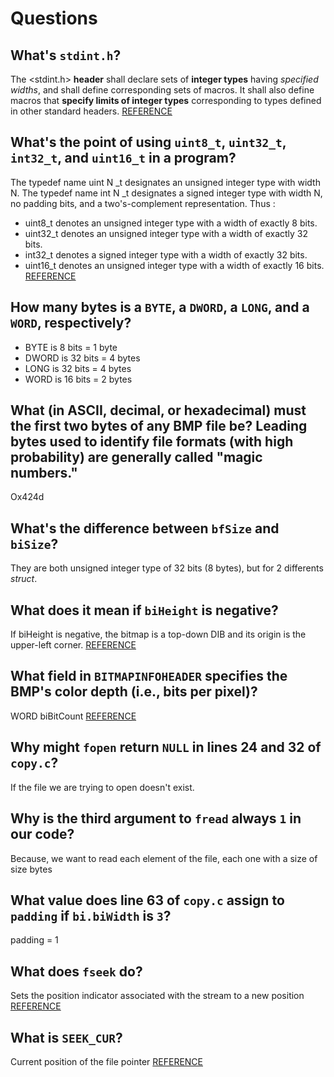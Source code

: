 # Questions

## What's `stdint.h`?

The <stdint.h> **header** shall declare sets of **integer types** having *specified widths*, 
and shall define corresponding sets of macros. 
It shall also define macros that **specify limits of integer types** corresponding to types defined in other standard headers.
[REFERENCE](http://pubs.opengroup.org/onlinepubs/009695399/basedefs/stdint.h.html)

## What's the point of using `uint8_t`, `uint32_t`, `int32_t`, and `uint16_t` in a program?

The typedef name uint N _t designates an unsigned integer type with width N. 
The typedef name int N _t designates a signed integer type with width N, no padding bits, and a two's-complement representation.
Thus : 
* uint8_t denotes an unsigned integer type with a width of exactly 8 bits.
* uint32_t denotes an unsigned integer type with a width of exactly 32 bits.
* int32_t denotes a signed integer type with a width of exactly 32 bits.
* uint16_t denotes an unsigned integer type with a width of exactly 16 bits.
[REFERENCE](http://pubs.opengroup.org/onlinepubs/009695399/basedefs/stdint.h.html)

## How many bytes is a `BYTE`, a `DWORD`, a `LONG`, and a `WORD`, respectively?

* BYTE is 8 bits = 1 byte
* DWORD is 32 bits = 4 bytes
* LONG is 32 bits = 4 bytes
* WORD is 16 bits = 2 bytes

## What (in ASCII, decimal, or hexadecimal) must the first two bytes of any BMP file be? Leading bytes used to identify file formats (with high probability) are generally called "magic numbers."

Ox424d 

## What's the difference between `bfSize` and `biSize`?

They are both unsigned integer type of 32 bits (8 bytes), but for 2 differents *struct*.

## What does it mean if `biHeight` is negative?

If biHeight is negative, the bitmap is a top-down DIB and its origin is the upper-left corner.
[REFERENCE](https://msdn.microsoft.com/en-us/library/dd183376(v=vs.85).aspx)

## What field in `BITMAPINFOHEADER` specifies the BMP's color depth (i.e., bits per pixel)?

WORD biBitCount
[REFERENCE](https://msdn.microsoft.com/en-us/library/dd183376(v=vs.85).aspx)

## Why might `fopen` return `NULL` in lines 24 and 32 of `copy.c`?

If the file we are trying to open doesn't exist. 

## Why is the third argument to `fread` always `1` in our code?

Because, we want to read each element of the file, each one with a size of size bytes

## What value does line 63 of `copy.c` assign to `padding` if `bi.biWidth` is `3`?

padding = 1

## What does `fseek` do?

Sets the position indicator associated with the stream to a new position
[REFERENCE](http://www.cplusplus.com/reference/cstdio/fseek/?kw=fseek)

## What is `SEEK_CUR`?

Current position of the file pointer
[REFERENCE](http://www.cplusplus.com/reference/cstdio/fseek/?kw=fseek)